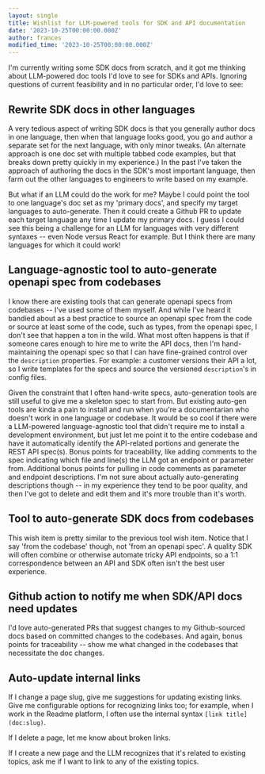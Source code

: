 ```yaml
---
layout: single
title: Wishlist for LLM-powered tools for SDK and API documentation
date: '2023-10-25T00:00:00.000Z'
author: frances
modified_time: '2023-10-25T00:00:00.000Z'
---
```


I'm currently writing some SDK docs from scratch, and it got me thinking about LLM-powered doc tools I'd love to see for SDKs and APIs. Ignoring questions of current feasibility and in no particular order, I'd love to see:

## Rewrite SDK docs in other languages

A very tedious aspect of writing SDK docs is that you generally author docs in one language, then when that language looks good, you go and author a separate set for the next language, with only minor tweaks. (An alternate approach is one doc set with multiple tabbed code examples, but that breaks down pretty quickly in my experience.) In the past I've taken the approach of authoring the docs in the SDK's most important language, then farm out the other languages to engineers to write based on my example.

But what if an LLM could do the work for me? Maybe I could point the tool to one language's doc set as my 'primary docs', and specify my target languages to auto-generate. Then it could create a Github PR to update each target language any time I update my primary docs. I guess I could see this being a challenge for an LLM for languages with very different syntaxes -- even Node versus React for example. But I think there are many languages for which it could work!


## Language-agnostic tool to auto-generate openapi spec from codebases

I know there are existing tools that can generate openapi specs from codebases -- I've used some of them myself. And while I've heard it bandied about as a best practice to source an openapi spec from the code or source at least some of the code, such as types, from the openapi spec, I don't see that happen a ton in the wild. What most often happens is that if someone cares enough to hire me to write the API docs, then I'm hand-maintaining the openapi spec so that I can have fine-grained control over the `description` properties. For example: a customer versions their API a lot, so I write templates for the specs and source the versioned `description`'s in config files.

Given the constraint that I often hand-write specs, auto-generation tools are still useful to give me a skeleton spec to start from. But existing auto-gen tools are kinda a pain to install and run when you're a documentarian who doesn't work in one language or codebase. It would be so cool if there were a LLM-powered language-agnostic tool that didn't require me to install a development environment, but just let me point it to the entire codebase and have it automatically identify the API-related portions and generate the REST API spec(s). Bonus points for traceability, like adding comments to the spec indicating which file and line(s) the LLM got an endpoint or parameter from. Additional bonus points for pulling in code comments as parameter and endpoint descriptions. I'm not sure about actually auto-generating descriptions though -- in my experience they tend to be poor quality, and then I've got to delete and edit them and it's more trouble than it's worth.



## Tool to auto-generate SDK docs from codebases

This wish item is pretty similar to the previous tool wish item. Notice that I say 'from the codebase' though, not 'from an openapi spec'.  A quality SDK will often combine or otherwise automate tricky API endpoints, so a 1:1 correspondence between an API and SDK often isn't the best user experience.

## Github action to notify me when SDK/API docs need updates

I'd love auto-generated PRs that suggest changes to my Github-sourced docs based on committed changes to the codebases. And again, bonus points for traceability -- show me what changed in the codebases that necessitate the doc changes.

## Auto-update internal links

If I change a page slug, give me suggestions for updating existing links. Give me configurable options for recognizing links too; for example, when I work in the Readme platform, I often use the internal syntax `[link title](doc:slug)`.

If I delete a page, let me know about broken links.

If I create a new page and the LLM recognizes that it's related to existing topics, ask me if I want to link to any of the existing topics.
